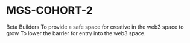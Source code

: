 # MGS-COHORT-2
Beta Builders
To provide a safe space for creative in the web3 space to grow 
To lower the barrier for entry into the web3 space.
